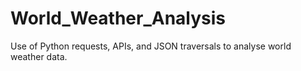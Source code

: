# World_Weather_Analysis
Use of Python requests, APIs, and JSON traversals to analyse world weather data.
